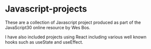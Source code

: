 # Javascript-projects

These are a collection of Javascript project produced as part of the JavaScript30 online resource by Wes Bos.

I have also included projects using React including various well known hooks such as useState and useEffect.
